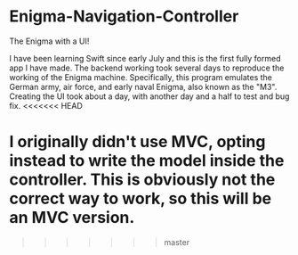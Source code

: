 # Enigma-Navigation-Controller
The Enigma with a UI!

I have been learning Swift since early July and this is the first fully formed app I have made.
The backend working took several days to reproduce the working of the Enigma machine.
Specifically, this program emulates the German army, air force, and early naval Enigma, also known as the "M3".
Creating the UI took about a day, with another day and a half to test and bug fix.
<<<<<<< HEAD

I originally didn't use MVC, opting instead to write the model inside the controller. This is obviously not the correct way to work, so this will be an MVC version.
=======
>>>>>>> master

